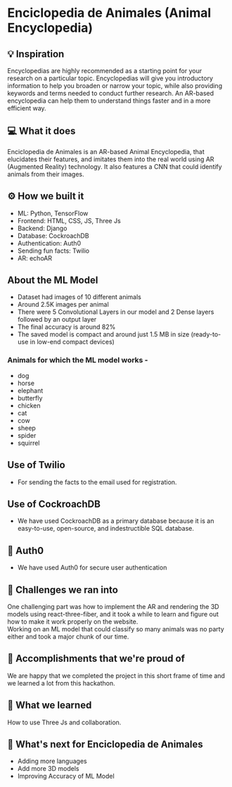 # Enciclopedia de Animales (Animal Encyclopedia) 

## 💡 Inspiration
Encyclopedias are highly recommended as a starting point for your research on a particular topic. Encyclopedias will give you introductory information to help you broaden or narrow your topic, while also providing keywords and terms needed to conduct further research. An AR-based encyclopedia can help them to understand things faster and in a more efficient way.

## 💻 What it does
Enciclopedia de Animales is an AR-based Animal Encyclopedia, that elucidates their features, and imitates them into the real world using AR (Augmented Reality) technology. It also features a CNN that could identify animals from their images.

## ⚙️ How we built it
- ML: Python, TensorFlow
- Frontend: HTML, CSS, JS, Three Js
- Backend: Django
- Database: CockroachDB
- Authentication: Auth0
- Sending fun facts: Twilio
- AR: echoAR

## About the ML Model
- Dataset had images of 10 different animals
- Around 2.5K images per animal
- There were 5 Convolutional Layers in our model and 2 Dense layers followed by an output layer
- The final accuracy is around 82%
- The saved model is compact and around just 1.5 MB in size (ready-to-use in low-end compact devices)

### Animals for which the ML model works -
- dog 
- horse
- elephant
- butterfly
- chicken
- cat
- cow
- sheep
- spider
- squirrel

## Use of Twilio

- For sending the facts to the email used for registration.

## Use of CockroachDB

- We have used CockroachDB as a primary database because it is an easy-to-use, open-source, and indestructible SQL database.

## 🔑 Auth0

- We have used Auth0 for secure user authentication

## 🧠 Challenges we ran into

One challenging part was how to implement the AR and rendering the 3D models using react-three-fiber, and it took a while to learn and figure out how to make it work properly on the website. <br>
Working on an ML model that could classify so many animals was no party either and took a major chunk of our time.

## 🏅 Accomplishments that we're proud of

We are happy that we completed the project in this short frame of time and we learned a lot from this hackathon.

## 📖 What we learned

How to use Three Js and collaboration.

## 🚀 What's next for Enciclopedia de Animales

- Adding more languages
- Add more 3D models
- Improving Accuracy of ML Model
